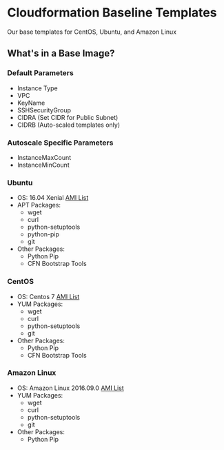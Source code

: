 # Cloudformation Baseline Templates

Our base templates for CentOS, Ubuntu, and Amazon Linux

## What's in a Base Image?

### Default Parameters

-   Instance Type
-   VPC
-   KeyName
-   SSHSecurityGroup
-   CIDRA (Set CIDR for Public Subnet)
-   CIDRB (Auto-scaled templates only)

### Autoscale Specific Parameters

-   InstanceMaxCount
-   InstanceMinCount

### Ubuntu
-   OS: 16.04 Xenial [AMI List](https://cloud-images.ubuntu.com/locator/ec2/)
-   APT Packages:
    -   wget
    -   curl
    -   python-setuptools
    -   python-pip
    -   git
-   Other Packages:
    -   Python Pip
    -   CFN Bootstrap Tools

### CentOS
-   OS: Centos 7 [AMI List](https://aws.amazon.com/marketplace/pp/B00O7WM7QW)
-   YUM Packages:
    -   wget
    -   curl
    -   python-setuptools
    -   git
-   Other Packages:
    -   Python Pip
    -   CFN Bootstrap Tools

### Amazon Linux
-   OS: Amazon Linux 2016.09.0 [AMI List](https://aws.amazon.com/amazon-linux-ami/)
-   YUM Packages:
    -   wget
    -   curl
    -   python-setuptools
    -   git
-   Other Packages:
    -   Python Pip
